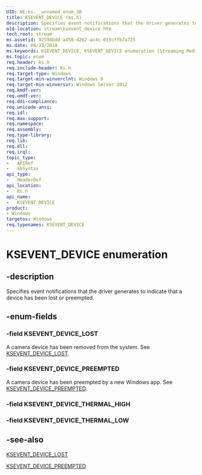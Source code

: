 ```yaml
---
UID: NE:ks.__unnamed_enum_30
title: KSEVENT_DEVICE (ks.h)
description: Specifies event notifications that the driver generates to indicate that a device has been lost or preempted.
old-location: stream\ksevent_device.htm
tech.root: stream
ms.assetid: 92594bdd-a458-4262-ac4c-013cffb7a725
ms.date: 04/23/2018
ms.keywords: KSEVENT_DEVICE, KSEVENT_DEVICE enumeration [Streaming Media Devices], KSEVENT_DEVICE_LOST, KSEVENT_DEVICE_PREEMPTED, ks/KSEVENT_DEVICE, ks/KSEVENT_DEVICE_LOST, ks/KSEVENT_DEVICE_PREEMPTED, stream.ksevent_device
ms.topic: enum
req.header: ks.h
req.include-header: Ks.h
req.target-type: Windows
req.target-min-winverclnt: Windows 8
req.target-min-winversvr: Windows Server 2012
req.kmdf-ver: 
req.umdf-ver: 
req.ddi-compliance: 
req.unicode-ansi: 
req.idl: 
req.max-support: 
req.namespace: 
req.assembly: 
req.type-library: 
req.lib: 
req.dll: 
req.irql: 
topic_type:
-	APIRef
-	kbSyntax
api_type:
-	HeaderDef
api_location:
-	Ks.h
api_name:
-	KSEVENT_DEVICE
product:
- Windows
targetos: Windows
req.typenames: KSEVENT_DEVICE
---
```


# KSEVENT_DEVICE enumeration


## -description


Specifies event notifications that the driver generates to indicate that a device has been lost or preempted.


## -enum-fields




### -field KSEVENT_DEVICE_LOST

A camera device has been removed from the system. See <a href="https://msdn.microsoft.com/library/windows/hardware/jj156039">KSEVENT_DEVICE_LOST</a>.


### -field KSEVENT_DEVICE_PREEMPTED

A camera device has been preempted by a new Windows app. See <a href="https://msdn.microsoft.com/library/windows/hardware/jj156040">KSEVENT_DEVICE_PREEMPTED</a>.


### -field KSEVENT_DEVICE_THERMAL_HIGH


### -field KSEVENT_DEVICE_THERMAL_LOW




## -see-also




<a href="https://msdn.microsoft.com/library/windows/hardware/jj156039">KSEVENT_DEVICE_LOST</a>



<a href="https://msdn.microsoft.com/library/windows/hardware/jj156040">KSEVENT_DEVICE_PREEMPTED</a>
 

 

